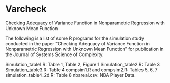 # Varcheck
Checking Adequacy of Variance Function in Nonparametric Regression with Unknown Mean Function

The following is a list of some R programs for the simulation study conducted in the paper "Checking Adequacy of Variance Function in Nonparametric Regression with Unknown Mean Function" for publication in the Journal of Systems Science of Complexity.

Simulation_table1.R: Table 1, Table 2, Figure 1
Simulation_table2.R: Table 3
Simulation_table3.R: Table 4
compsim1.R and compsim2.R: Tables 5, 6, 7
simulation_table4_2d.R: Table 8
nbareal.csv: NBA Player Data.
